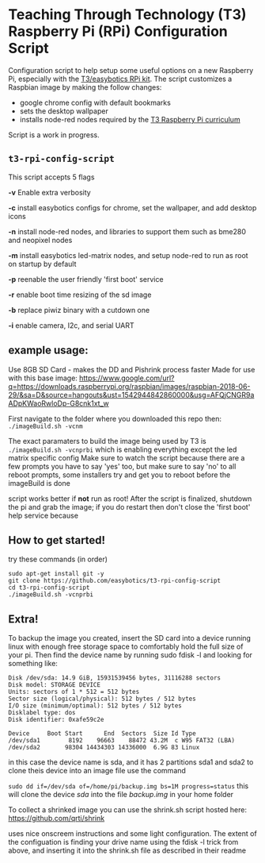 # Teaching Through Technology (T3) Raspberry Pi (RPi) Configuration Script

Configuration script to help setup some useful options on a new Raspberry Pi, especially with the [T3/easybotics RPi kit](https://www.easybotics.com/product/rpi-kit-10inch/).  The script customizes a Raspbian image by making the follow changes: 
* google chrome config with default bookmarks
* sets the desktop wallpaper
* installs node-red nodes required by the [T3 Raspberry Pi curriculum](https://t3alliance.org/raspberry-pi-overview-page/)

Script is a work in progress.  

## `t3-rpi-config-script`

This script accepts 5 flags 

**-v** Enable extra verbosity

**-c** install easybotics configs for chrome, set the wallpaper, and add desktop icons 

**-n** install node-red nodes, and libraries to support them such as bme280 and neopixel nodes 

**-m** install easybotics led-matrix nodes, and setup node-red to run as root on startup by default 

**-p** reenable the user friendly 'first boot' service 

**-r** enable boot time resizing of the sd image 

**-b** replace piwiz binary with a cutdown one

**-i** enable camera, I2c, and serial UART

## example usage:

Use 8GB SD Card - makes the DD and Pishrink process faster
Made for use with this base image: https://www.google.com/url?q=https://downloads.raspberrypi.org/raspbian/images/raspbian-2018-06-29/&sa=D&source=hangouts&ust=1542944842860000&usg=AFQjCNGR9aADpKWaoRwloDp-G8cnk1xt_w

First navigate to the folder where you downloaded this repo then:
`./imageBuild.sh -vcnm`

The exact paramaters to build the image being used by T3 is 
`./imageBuild.sh -vcnprbi`
which is enabling everything except the led matrix specific config 
Make sure to watch the script because there are a few prompts you have to say 'yes' too, but make sure to say 'no' to all reboot prompts, some installers try and get you to reboot before the imageBuild is done 

script works better if **not** run as root! 
After the script is finalized, shutdown the pi and grab the image; if you do restart then don't close the 'first boot' help service because 

## How to get started!

try these commands (in order) 
```
sudo apt-get install git -y  
git clone https://github.com/easybotics/t3-rpi-config-script 
cd t3-rpi-config-script 
./imageBuild.sh -vcnprbi
``` 

## Extra!

To backup the image you created, insert the SD card into a device running linux with enough free storage space to comfortably hold the full size of your pi. Then find the device name by running 
sudo fdisk -l and looking for something like:
```
Disk /dev/sda: 14.9 GiB, 15931539456 bytes, 31116288 sectors
Disk model: STORAGE DEVICE  
Units: sectors of 1 * 512 = 512 bytes
Sector size (logical/physical): 512 bytes / 512 bytes
I/O size (minimum/optimal): 512 bytes / 512 bytes
Disklabel type: dos
Disk identifier: 0xafe59c2e

Device     Boot Start      End  Sectors  Size Id Type
/dev/sda1        8192    96663    88472 43.2M  c W95 FAT32 (LBA)
/dev/sda2       98304 14434303 14336000  6.9G 83 Linux 
```

in this case the device name is sda, and it has 2 partitions sda1 and sda2
to clone theis device into an image file use the command

`sudo dd if=/dev/sda of=/home/pi/backup.img bs=1M progress=status`
this will clone the device *sda* into the file *backup.img* in your home folder

To collect a shrinked image you can use the shrink.sh script hosted here: 
https://github.com/qrti/shrink

uses nice onscreem instructions and some light configuration.
The extent of the configuation is finding your drive name using the fdisk -l trick from above, and inserting it into the shrink.sh file as described in their readme

